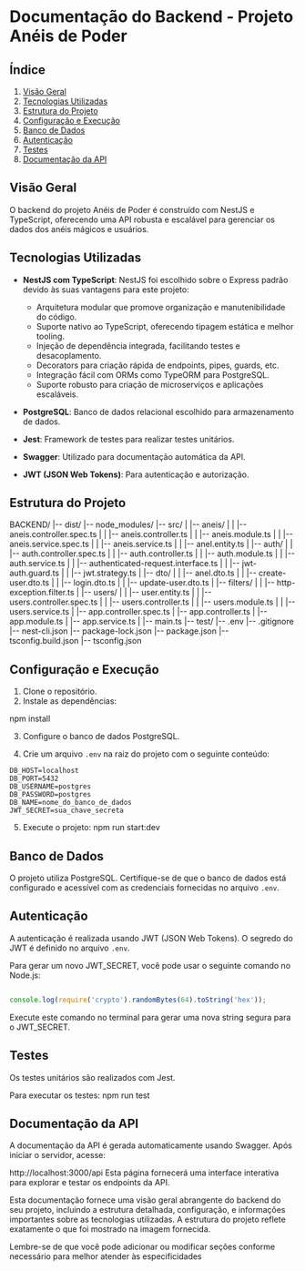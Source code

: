 # Documentação do Backend - Projeto Anéis de Poder

## Índice

1. [Visão Geral](#visão-geral)
2. [Tecnologias Utilizadas](#tecnologias-utilizadas)
3. [Estrutura do Projeto](#estrutura-do-projeto)
4. [Configuração e Execução](#configuração-e-execução)
5. [Banco de Dados](#banco-de-dados)
6. [Autenticação](#autenticação)
7. [Testes](#testes)
8. [Documentação da API](#documentação-da-api)

## Visão Geral

O backend do projeto Anéis de Poder é construído com NestJS e TypeScript, oferecendo uma API robusta e escalável para gerenciar os dados dos anéis mágicos e usuários.

## Tecnologias Utilizadas

- **NestJS com TypeScript**: 
  NestJS foi escolhido sobre o Express padrão devido às suas vantagens para este projeto:
  - Arquitetura modular que promove organização e manutenibilidade do código.
  - Suporte nativo ao TypeScript, oferecendo tipagem estática e melhor tooling.
  - Injeção de dependência integrada, facilitando testes e desacoplamento.
  - Decorators para criação rápida de endpoints, pipes, guards, etc.
  - Integração fácil com ORMs como TypeORM para PostgreSQL.
  - Suporte robusto para criação de microserviços e aplicações escaláveis.

- **PostgreSQL**: Banco de dados relacional escolhido para armazenamento de dados.
- **Jest**: Framework de testes para realizar testes unitários.
- **Swagger**: Utilizado para documentação automática da API.
- **JWT (JSON Web Tokens)**: Para autenticação e autorização.

## Estrutura do Projeto

BACKEND/
|-- dist/
|-- node_modules/
|-- src/
| |-- aneis/
| | |-- aneis.controller.spec.ts
| | |-- aneis.controller.ts
| | |-- aneis.module.ts
| | |-- aneis.service.spec.ts
| | |-- aneis.service.ts
| | |-- anel.entity.ts
| |-- auth/
| | |-- auth.controller.spec.ts
| | |-- auth.controller.ts
| | |-- auth.module.ts
| | |-- auth.service.ts
| | |-- authenticated-request.interface.ts
| | |-- jwt-auth.guard.ts
| | |-- jwt.strategy.ts
| |-- dto/
| | |-- anel.dto.ts
| | |-- create-user.dto.ts
| | |-- login.dto.ts
| | |-- update-user.dto.ts
| |-- filters/
| | |-- http-exception.filter.ts
| |-- users/
| | |-- user.entity.ts
| | |-- users.controller.spec.ts
| | |-- users.controller.ts
| | |-- users.module.ts
| | |-- users.service.ts
| |-- app.controller.spec.ts
| |-- app.controller.ts
| |-- app.module.ts
| |-- app.service.ts
| |-- main.ts
|-- test/
|-- .env
|-- .gitignore
|-- nest-cli.json
|-- package-lock.json
|-- package.json
|-- tsconfig.build.json
|-- tsconfig.json

## Configuração e Execução

1. Clone o repositório.
2. Instale as dependências:

npm install

3. Configure o banco de dados PostgreSQL.

4. Crie um arquivo `.env` na raiz do projeto com o seguinte conteúdo:

```
DB_HOST=localhost
DB_PORT=5432
DB_USERNAME=postgres
DB_PASSWORD=postgres
DB_NAME=nome_do_banco_de_dados
JWT_SECRET=sua_chave_secreta

```

5. Execute o projeto:
npm run start:dev

## Banco de Dados

O projeto utiliza PostgreSQL. Certifique-se de que o banco de dados está configurado e acessível com as credenciais fornecidas no arquivo `.env`.

## Autenticação

A autenticação é realizada usando JWT (JSON Web Tokens). O segredo do JWT é definido no arquivo `.env`.

Para gerar um novo JWT_SECRET, você pode usar o seguinte comando no Node.js:

```javascript

console.log(require('crypto').randomBytes(64).toString('hex'));

```

Execute este comando no terminal para gerar uma nova string segura para o JWT_SECRET.

## Testes

Os testes unitários são realizados com Jest. 

Para executar os testes: npm run test

## Documentação da API

A documentação da API é gerada automaticamente usando Swagger. Após iniciar o servidor, acesse:

http://localhost:3000/api
Esta página fornecerá uma interface interativa para explorar e testar os endpoints da API.

Esta documentação fornece uma visão geral abrangente do backend do seu projeto, incluindo a estrutura detalhada, configuração, e informações importantes sobre as tecnologias utilizadas. A estrutura do projeto reflete exatamente o que foi mostrado na imagem fornecida. 

Lembre-se de que você pode adicionar ou modificar seções conforme necessário para melhor atender às especificidades 